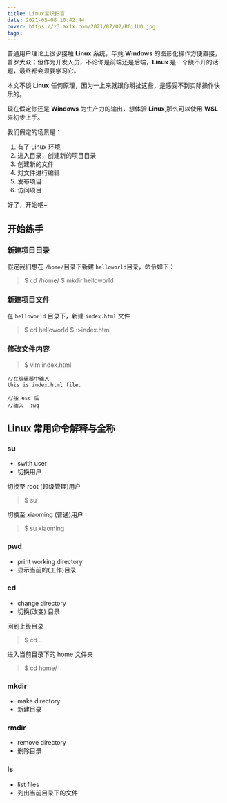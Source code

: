 ```yaml
---
title: Linux常识扫盲
date: 2021-05-08 10:42:44
cover: https://z3.ax1x.com/2021/07/02/R6i1U0.jpg
tags:
---
```


普通用户理论上很少接触 **Linux** 系统，毕竟 **Windows** 的图形化操作方便直接，普罗大众；但作为开发人员，不论你是前端还是后端，**Linux** 是一个绕不开的话题，最终都会须要学习它。

本文不谈 **Linux** 任何原理，因为一上来就跟你掰扯这些，是感受不到实际操作快乐的。

现在假定你还是 **Windows** 为生产力的输出，想体验 **Linux**,那么可以使用 **WSL** 来初步上手。

我们假定的场景是：

1.  有了 Linux 环境
2.  进入目录，创建新的项目目录
3.  创建新的文件
4.  对文件进行编辑
5.  发布项目
6.  访问项目

好了，开始吧~

## 开始练手

### 新建项目目录

假定我们想在 `/home/`目录下新建 `helloworld`目录，命令如下：

> $ cd /home/
> $ mkdir helloworld

### 新建项目文件

在 `helloworld` 目录下，新建 `index.html` 文件

> $ cd helloworld
> $ :>index.html

### 修改文件内容

> $ vim index.html

```
//在编辑器中输入
this is index.html file.

//按 esc 后
//输入  :wq
```

## Linux 常用命令解释与全称

### su

- swith user
- 切换用户

切换至 root (超级管理)用户

> $ su

切换至 xiaoming (普通)用户

> $ su xiaoming

### pwd

- print working directory
- 显示当前的(工作)目录

### cd

- change directory
- 切换(改变) 目录

回到上级目录

> $ cd ..

进入当前目录下的 home 文件夹

> $ cd home/

### mkdir

- make directory
- 新建目录

### rmdir

- remove directory
- 删除目录

### ls

- list files
- 列出当前目录下的文件
